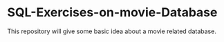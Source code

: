 # SQL-Exercises-on-movie-Database
This repository will give some basic idea about a movie related database. 
